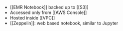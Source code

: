 - [[EMR Notebook]] backed up to [[S3]]
- Accessed only from [[AWS Console]]
- Hosted inside [[VPC]]
- [[Zeppelin]]: web based notebook, similar to Jupyter
